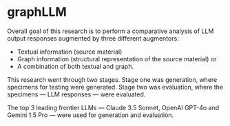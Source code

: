 # graphLLM

Overall goal of this research is to perform a comparative analysis of LLM output responses augmented by three different augmentors: 

- Textual information (source material)
- Graph information (structural representation of the source material) or 
- A combination of both textual and graph.

This research went through two stages. Stage one was generation, where specimens for testing were generated. Stage two was evaluation, where the specimens — LLM responses — were evaluated.

The top 3 leading frontier LLMs — Claude 3.5 Sonnet, OpenAI GPT-4o and Gemini 1.5 Pro — were used for generation and evaluation.
